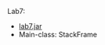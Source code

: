 Lab7:<br />

<ul>
  <li><a href = 'https://github.com/KristinHamilton/seuProjects/blob/master/cosc2325/Lab7/lab7.jar'>
    lab7.jar</a></li>
  <li>Main-class: StackFrame</li>
</ul>
